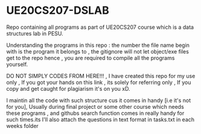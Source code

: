 # UE20CS207-DSLAB
Repo containing all programs as part of UE20CS207 course which is a data structures lab in PESU.

Understanding the programs in this repo : the number the file name begin with is the program it belongs to , the gitignore will not let object/exe files get to the repo hence , you are required to compile all the programs yourself.

DO NOT SIMPLY CODES FROM HERE!!! , I have created this repo for my use only , If you got your hands on this link , its solely for referring only , If you copy and 
get caught for plagiarism it's on you xD.

I maintin all the code with such structure cus it comes in handy [i.e it's not for you], Usually during final project or some other course which needs these 
programs , and githubs search function comes in really handy for such times.its
I'll also attach the questions in text format in tasks.txt in each weeks folder
